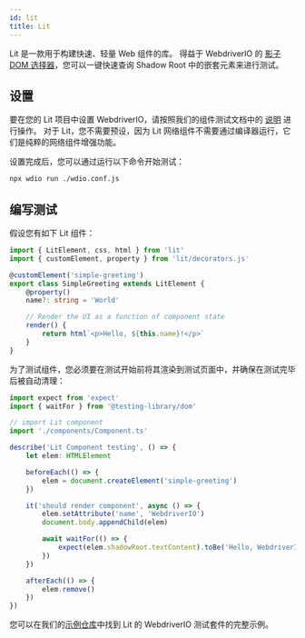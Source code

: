 ```yaml
---
id: lit
title: Lit
---
```


Lit 是一款用于构建快速、轻量 Web 组件的库。 得益于 WebdriverIO 的 [影子 DOM 选择器](/docs/selectors#deep-selectors)，您可以一键快速查询 Shadow Root 中的嵌套元素来进行测试。

## 设置

要在您的 Lit 项目中设置 WebdriverIO，请按照我们的组件测试文档中的 [说明](/docs/component-testing#set-up) 进行操作。 对于 Lit，您不需要预设，因为 Lit 网络组件不需要通过编译器运行，它们是纯粹的网络组件增强功能。

设置完成后，您可以通过运行以下命令开始测试：

```sh
npx wdio run ./wdio.conf.js
```

## 编写测试

假设您有如下 Lit 组件：

```ts title="./components/Component.ts"
import { LitElement, css, html } from 'lit'
import { customElement, property } from 'lit/decorators.js'

@customElement('simple-greeting')
export class SimpleGreeting extends LitElement {
    @property()
    name?: string = 'World'

    // Render the UI as a function of component state
    render() {
        return html`<p>Hello, ${this.name}!</p>`
    }
}
```

为了测试组件，您必须要在测试开始前将其渲染到测试页面中，并确保在测试完毕后被自动清理：

```ts title="lit.test.js"
import expect from 'expect'
import { waitFor } from '@testing-library/dom'

// import Lit component
import './components/Component.ts'

describe('Lit Component testing', () => {
    let elem: HTMLElement

    beforeEach(() => {
        elem = document.createElement('simple-greeting')
    })

    it('should render component', async () => {
        elem.setAttribute('name', 'WebdriverIO')
        document.body.appendChild(elem)

        await waitFor(() => {
            expect(elem.shadowRoot.textContent).toBe('Hello, WebdriverIO!')
        })
    })

    afterEach(() => {
        elem.remove()
    })
})
```

您可以在我们的[示例仓库](https://github.com/webdriverio/component-testing-examples/tree/main/lit-typescript-vite)中找到 Lit 的 WebdriverIO 测试套件的完整示例。
